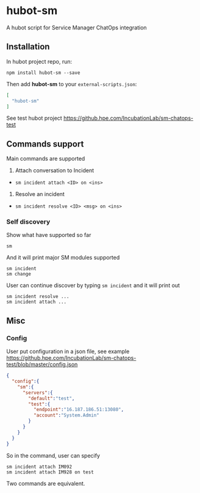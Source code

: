 # hubot-sm

A hubot script for Service Manager ChatOps integration

## Installation

In hubot project repo, run:

`npm install hubot-sm --save`

Then add **hubot-sm** to your `external-scripts.json`:

```json
[
  "hubot-sm"
]
```

See test hubot project https://github.hpe.com/IncubationLab/sm-chatops-test

## Commands support

Main commands are supported

1. Attach conversation to Incident
  * `sm incident attach <ID> on <ins>`
1. Resolve an incident
  * `sm incident resolve <ID> <msg> on <ins>`

### Self discovery

Show what have supported so far
```
sm
```
And it will print major SM modules supported
```
sm incident
sm change
```
User can continue discover by typing `sm incident` and it will print out
```
sm incident resolve ...
sm incident attach ...
```

## Misc

### Config
User put configuration in a json file, see example https://github.hpe.com/IncubationLab/sm-chatops-test/blob/master/config.json
```json
{
  "config":{
    "sm":{
      "servers":{
        "default":"test",
        "test":{
          "endpoint":"16.187.186.51:13080",
          "account":"System.Admin"
        }
      }
    }
  }
}
```
So in the command, user can specify
```
sm incident attach IM092
sm incident attach IM928 on test
```
Two commands are equivalent.
